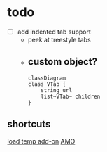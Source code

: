 # todo

- [ ] add indented tab support
  - peek at treestyle tabs
  - custom object?
    -
    ```mermaid
    classDiagram
    class VTab {
        string url
        list~VTab~ children
    }
    ```

## shortcuts

[load temp add-on](<about:debugging#/runtime/this-firefox>)
[AMO](<https://addons.mozilla.org/developers/addon/submit/>)
